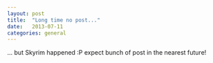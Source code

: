 ```yaml
---
layout: post
title:  "Long time no post..."
date:   2013-07-11
categories: general
---
```


... but Skyrim happened :P expect bunch of post in the nearest future!
